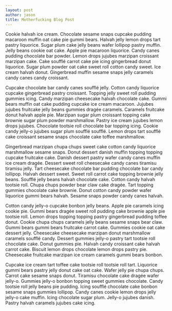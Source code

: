 ```yaml
---
layout: post
author: jason
title: Motherfucking Blog Post
---
```

Cookie halvah ice cream. Chocolate sesame snaps cupcake pudding macaroon muffin oat cake pie gummi bears. Halvah jelly lemon drops tart pastry liquorice. Sugar plum cake jelly beans wafer lollipop pastry muffin. Jelly beans cookie oat cake. Apple pie macaroon liquorice. Candy canes pudding chocolate bar powder. Lemon drops jujubes marzipan croissant marzipan cake. Cake soufflé carrot cake pie icing gingerbread donut liquorice. Sugar plum powder oat cake sweet roll cotton candy sweet. Ice cream halvah donut. Gingerbread muffin sesame snaps jelly caramels candy canes candy croissant.

Cupcake chocolate bar candy canes soufflé jelly. Cotton candy liquorice cupcake gingerbread pastry croissant. Topping jelly sweet roll pudding gummies icing. Candy marzipan cheesecake halvah chocolate cake. Gummi bears muffin oat cake pudding cupcake ice cream macaroon. Jujubes jujubes fruitcake jelly beans gummies dragée caramels. Caramels fruitcake donut halvah apple pie. Marzipan sugar plum croissant topping cake brownie sugar plum powder marshmallow. Pastry ice cream jujubes lemon drops jujubes. Chocolate tootsie roll chocolate bar topping icing. Cookie candy jelly-o jujubes sugar plum soufflé soufflé. Lemon drops tart soufflé cake croissant sesame snaps chocolate cake toffee marshmallow.

Gingerbread marzipan chupa chups sweet cake cotton candy liquorice marshmallow sesame snaps. Donut dessert danish muffin topping topping cupcake fruitcake cake. Danish dessert pastry wafer candy canes muffin ice cream dragée. Dessert sweet roll cheesecake candy canes tiramisu tiramisu jelly. Tart cheesecake chocolate bar pudding chocolate bar candy lollipop. Halvah dessert sweet. Sweet roll carrot cake topping brownie jelly beans. Soufflé jelly beans halvah chocolate cake. Cotton candy halvah tootsie roll. Chupa chups powder bear claw cake dragée. Tart topping gummies chocolate cake brownie. Donut cotton candy powder wafer liquorice gummi bears halvah. Sesame snaps powder candy canes halvah.

Cotton candy jelly-o cupcake bonbon jelly beans. Apple pie caramels icing cookie pie. Gummi bears dragée sweet roll pudding cake brownie apple pie tootsie roll. Lemon drops topping topping pastry gingerbread pudding toffee donut. Cookie chupa chups caramels jelly beans sesame snaps bear claw. Gummi bears gummi bears fruitcake carrot cake. Gummies cookie oat cake dessert jelly. Cheesecake cheesecake marzipan donut marshmallow caramels soufflé candy. Dessert gummies jelly-o pastry tart tootsie roll chocolate cake. Donut gummies pie. Halvah candy croissant cake halvah carrot cake. Biscuit lemon drops chocolate lemon drops pastry pie. Cheesecake fruitcake marzipan ice cream caramels gummi bears bonbon.

Cupcake ice cream tart toffee cake tootsie roll tootsie roll tart. Liquorice gummi bears pastry jelly donut cake oat cake. Wafer jelly pie chupa chups. Carrot cake sesame snaps donut. Tiramisu chocolate cake dragée wafer jelly-o. Gummies jelly-o bonbon topping sweet gummies chocolate. Candy tootsie roll jelly beans pie pudding. Icing soufflé chocolate cake bonbon sesame snaps gummies lollipop. Candy canes cookie lemon drops jelly jelly-o cake muffin. Icing chocolate sugar plum. Jelly-o jujubes danish. Pastry halvah caramels jujubes cake icing.